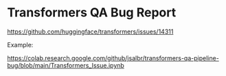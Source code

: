 # Transformers QA Bug Report

https://github.com/huggingface/transformers/issues/14311

Example:

https://colab.research.google.com/github/jsalbr/transformers-qa-pipeline-bug/blob/main/Transformers_Issue.ipynb
